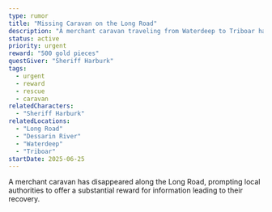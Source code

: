 ```yaml
---
type: rumor
title: "Missing Caravan on the Long Road"
description: "A merchant caravan traveling from Waterdeep to Triboar has gone missing. Last seen three days ago near the Dessarin River crossing. Local authorities are offering a reward for information."
status: active
priority: urgent
reward: "500 gold pieces"
questGiver: "Sheriff Harburk"
tags:
  - urgent
  - reward
  - rescue
  - caravan
relatedCharacters:
  - "Sheriff Harburk"
relatedLocations:
  - "Long Road"
  - "Dessarin River"
  - "Waterdeep"
  - "Triboar"
startDate: 2025-06-25
---
```


A merchant caravan has disappeared along the Long Road, prompting local authorities to offer a substantial reward for information leading to their recovery.
